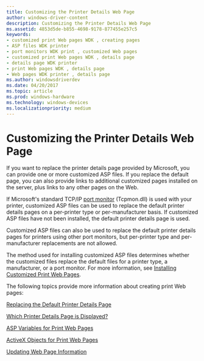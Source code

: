 ```yaml
---
title: Customizing the Printer Details Web Page
author: windows-driver-content
description: Customizing the Printer Details Web Page
ms.assetid: 4853d5de-b855-4698-9178-877455e257c5
keywords:
- customized print Web pages WDK , creating pages
- ASP files WDK printer
- port monitors WDK print , customized Web pages
- customized print Web pages WDK , details page
- details page WDK printer
- print Web pages WDK , details page
- Web pages WDK printer , details page
ms.author: windowsdriverdev
ms.date: 04/20/2017
ms.topic: article
ms.prod: windows-hardware
ms.technology: windows-devices
ms.localizationpriority: medium
---
```


# Customizing the Printer Details Web Page

If you want to replace the printer details page provided by Microsoft, you can provide one or more customized ASP files. If you replace the default page, you can also provide links to additional customized pages installed on the server, plus links to any other pages on the Web.

If Microsoft's standard TCP/IP [port monitor](https://docs.microsoft.com/windows-hardware/drivers/print/port-monitors) (Tcpmon.dll) is used with your printer, customized ASP files can be used to replace the default printer details pages on a per-printer type or per-manufacturer basis. If customized ASP files have not been installed, the default printer details page is used.

Customized ASP files can also be used to replace the default printer details pages for printers using other port monitors, but per-printer type and per-manufacturer replacements are not allowed.

The method used for installing customized ASP files determines whether the customized files replace the default files for a printer type, a manufacturer, or a port monitor. For more information, see [Installing Customized Print Web Pages](installing-customized-print-web-pages.md).

The following topics provide more information about creating print Web pages:

[Replacing the Default Printer Details Page](replacing-the-default-printer-details-page.md)

[Which Printer Details Page is Displayed?](which-printer-details-page-is-displayed-.md)

[ASP Variables for Print Web Pages](asp-variables-for-print-web-pages.md)

[ActiveX Objects for Print Web Pages](activex-objects-for-print-web-pages.md)

[Updating Web Page Information](updating-web-page-information.md)
